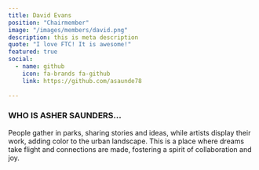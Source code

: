 ```yaml
---
title: David Evans
position: "Chairmember"
image: "/images/members/david.png"
description: this is meta description
quote: "I love FTC! It is awesome!"
featured: true
social:
  - name: github
    icon: fa-brands fa-github
    link: https://github.com/asaunde78
  
---
```


### WHO IS ASHER SAUNDERS...

People gather in parks, sharing stories and ideas, while artists
display their work, adding color to the urban landscape. This is
a place where dreams take flight and connections are made,
fostering a spirit of collaboration and joy.
